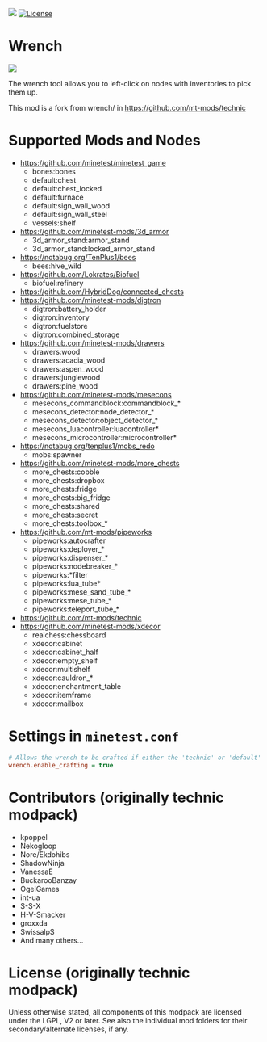 ![](https://github.com/mt-mods/wrench/workflows/luacheck/badge.svg)
[![License](https://img.shields.io/badge/license-LGPLv2.0%2B-purple.svg)](https://www.gnu.org/licenses/old-licenses/lgpl-2.0.en.html)

<!--
[![ContentDB](https://content.minetest.net/packages/mt-mods/wrench/shields/downloads/)](https://content.minetest.net/packages/mt-mods/wrench/)
-->

# Wrench

<img src="textures/technic_wrench.png"/>

The wrench tool allows you to left-click on nodes with inventories to pick them up.

This mod is a fork from wrench/ in https://github.com/mt-mods/technic

# Supported Mods and Nodes

* https://github.com/minetest/minetest_game
  - bones:bones
  - default:chest
  - default:chest_locked
  - default:furnace
  - default:sign_wall_wood
  - default:sign_wall_steel
  - vessels:shelf
* https://github.com/minetest-mods/3d_armor
  - 3d_armor_stand:armor_stand
  - 3d_armor_stand:locked_armor_stand
* https://notabug.org/TenPlus1/bees
  - bees:hive_wild
* https://github.com/Lokrates/Biofuel
  - biofuel:refinery
* https://github.com/HybridDog/connected_chests
* https://github.com/minetest-mods/digtron
  - digtron:battery_holder
  - digtron:inventory
  - digtron:fuelstore
  - digtron:combined_storage
* https://github.com/minetest-mods/drawers
  - drawers:wood
  - drawers:acacia_wood
  - drawers:aspen_wood
  - drawers:junglewood
  - drawers:pine_wood
* https://github.com/minetest-mods/mesecons
  - mesecons_commandblock:commandblock_*
  - mesecons_detector:node_detector_*
  - mesecons_detector:object_detector_*
  - mesecons_luacontroller:luacontroller*
  - mesecons_microcontroller:microcontroller*
* https://notabug.org/tenplus1/mobs_redo
  - mobs:spawner
* https://github.com/minetest-mods/more_chests
  - more_chests:cobble
  - more_chests:dropbox
  - more_chests:fridge
  - more_chests:big_fridge
  - more_chests:shared
  - more_chests:secret
  - more_chests:toolbox_*
* https://github.com/mt-mods/pipeworks
  - pipeworks:autocrafter
  - pipeworks:deployer_*
  - pipeworks:dispenser_*
  - pipeworks:nodebreaker_*
  - pipeworks:*filter
  - pipeworks:lua_tube*
  - pipeworks:mese_sand_tube_*
  - pipeworks:mese_tube_*
  - pipeworks:teleport_tube_*
* https://github.com/mt-mods/technic
* https://github.com/minetest-mods/xdecor
  - realchess:chessboard
  - xdecor:cabinet
  - xdecor:cabinet_half
  - xdecor:empty_shelf
  - xdecor:multishelf
  - xdecor:cauldron_*
  - xdecor:enchantment_table
  - xdecor:itemframe
  - xdecor:mailbox

# Settings in `minetest.conf`
```ini
# Allows the wrench to be crafted if either the 'technic' or 'default' mod is installed.
wrench.enable_crafting = true
```

# Contributors (originally technic modpack)

* kpoppel
* Nekogloop
* Nore/Ekdohibs
* ShadowNinja
* VanessaE
* BuckarooBanzay
* OgelGames
* int-ua
* S-S-X
* H-V-Smacker
* groxxda
* SwissalpS
* And many others...

# License (originally technic modpack)

Unless otherwise stated, all components of this modpack are licensed under the
LGPL, V2 or later.  See also the individual mod folders for their
secondary/alternate licenses, if any.
